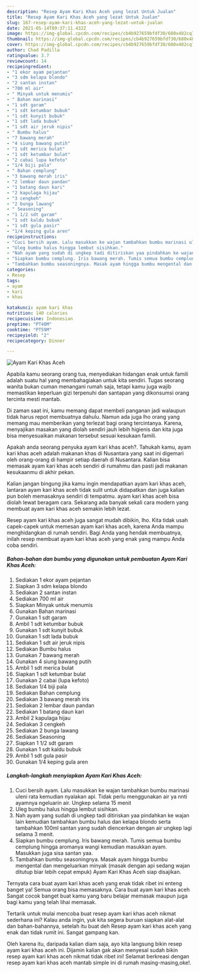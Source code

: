 ```yaml
---
description: "Resep Ayam Kari Khas Aceh yang lezat Untuk Jualan"
title: "Resep Ayam Kari Khas Aceh yang lezat Untuk Jualan"
slug: 167-resep-ayam-kari-khas-aceh-yang-lezat-untuk-jualan
date: 2021-05-14T09:37:11.432Z
image: https://img-global.cpcdn.com/recipes/cb4b927659bfdf30/680x482cq70/ayam-kari-khas-aceh-foto-resep-utama.jpg
thumbnail: https://img-global.cpcdn.com/recipes/cb4b927659bfdf30/680x482cq70/ayam-kari-khas-aceh-foto-resep-utama.jpg
cover: https://img-global.cpcdn.com/recipes/cb4b927659bfdf30/680x482cq70/ayam-kari-khas-aceh-foto-resep-utama.jpg
author: Chad Padilla
ratingvalue: 3.7
reviewcount: 14
recipeingredient:
- "1 ekor ayam pejantan"
- "3 sdm kelapa blondo"
- "2 santan instan"
- "700 ml air"
- " Minyak untuk menumis"
- " Bahan marinasi"
- "1 sdt garam"
- "1 sdt ketumbar bubuk"
- "1 sdt kunyit bubuk"
- "1 sdt lada bubuk"
- "1 sdt air jeruk nipis"
- " Bumbu halus"
- "7 bawang merah"
- "4 siung bawang putih"
- "1 sdt merica bulat"
- "1 sdt ketumbar bulat"
- "2 cabai lupa kefoto"
- "1/4 biji pala"
- " Bahan cemplung"
- "3 bawang merah iris"
- "2 lembar daun pandan"
- "1 batang daun kari"
- "2 kapulaga hijau"
- "3 cengkeh"
- "2 bunga lawang"
- " Seasoning"
- "1 1/2 sdt garam"
- "1 sdt kaldu bubuk"
- "1 sdt gula pasir"
- "1/4 keping gula aren"
recipeinstructions:
- "Cuci bersih ayam. Lalu masukkan ke wajan tambahkan bumbu marinasi uleni rata kemudian nyalakan api. Tidak perlu menggunakan air ya nnti ayamnya ngeluarin air. Ungkep selama 15 menit"
- "Uleg bumbu halus hingga lembut sisihkan."
- "Nah ayam yang sudah di ungkep tadi ditiriskan yaa pindahkan ke wajan lain kemudian tambahkan bumbu halus dan kelapa blondo serta tambahkan 100ml santan yang sudah diencerkan dengan air ungkep lagi selama 3 menit."
- "Siapkan bumbu cemplung. Iris bawang merah. Tumis semua bumbu cemplung hingga aromanya wangi kemudian masukkan ayam. Masukkan juga sisa santan yaa."
- "Tambahkan bumbu seasoningnya. Masak ayam hingga bumbu mengental dan mengeluarkan minyak (masak dengan api sedang wajan ditutup biar lebih cepat empuk) Ayam Kari Khas Aceh siap disajikan."
categories:
- Resep
tags:
- ayam
- kari
- khas

katakunci: ayam kari khas 
nutrition: 140 calories
recipecuisine: Indonesian
preptime: "PT40M"
cooktime: "PT59M"
recipeyield: "2"
recipecategory: Dinner

---
```



![Ayam Kari Khas Aceh](https://img-global.cpcdn.com/recipes/cb4b927659bfdf30/680x482cq70/ayam-kari-khas-aceh-foto-resep-utama.jpg)

Apabila kamu seorang orang tua, menyediakan hidangan enak untuk famili adalah suatu hal yang membahagiakan untuk kita sendiri. Tugas seorang  wanita bukan cuman menangani rumah saja, tetapi kamu juga wajib memastikan keperluan gizi terpenuhi dan santapan yang dikonsumsi orang tercinta mesti mantab.

Di zaman  saat ini, kamu memang dapat membeli panganan jadi walaupun tidak harus repot membuatnya dahulu. Namun ada juga lho orang yang memang mau memberikan yang terlezat bagi orang tercintanya. Karena, menyajikan masakan yang diolah sendiri jauh lebih higienis dan kita juga bisa menyesuaikan makanan tersebut sesuai kesukaan famili. 



Apakah anda seorang penyuka ayam kari khas aceh?. Tahukah kamu, ayam kari khas aceh adalah makanan khas di Nusantara yang saat ini digemari oleh orang-orang di hampir setiap daerah di Nusantara. Kalian bisa memasak ayam kari khas aceh sendiri di rumahmu dan pasti jadi makanan kesukaanmu di akhir pekan.

Kalian jangan bingung jika kamu ingin mendapatkan ayam kari khas aceh, lantaran ayam kari khas aceh tidak sulit untuk didapatkan dan juga kalian pun boleh memasaknya sendiri di tempatmu. ayam kari khas aceh bisa diolah lewat beragam cara. Sekarang ada banyak sekali cara modern yang membuat ayam kari khas aceh semakin lebih lezat.

Resep ayam kari khas aceh juga sangat mudah dibikin, lho. Kita tidak usah capek-capek untuk memesan ayam kari khas aceh, karena Anda mampu menghidangkan di rumah sendiri. Bagi Anda yang hendak membuatnya, inilah resep membuat ayam kari khas aceh yang enak yang mampu Anda coba sendiri.

<!--inarticleads1-->

##### Bahan-bahan dan bumbu yang digunakan untuk pembuatan Ayam Kari Khas Aceh:

1. Sediakan 1 ekor ayam pejantan
1. Siapkan 3 sdm kelapa blondo
1. Sediakan 2 santan instan
1. Sediakan 700 ml air
1. Siapkan  Minyak untuk menumis
1. Gunakan  Bahan marinasi
1. Gunakan 1 sdt garam
1. Ambil 1 sdt ketumbar bubuk
1. Gunakan 1 sdt kunyit bubuk
1. Gunakan 1 sdt lada bubuk
1. Sediakan 1 sdt air jeruk nipis
1. Sediakan  Bumbu halus
1. Gunakan 7 bawang merah
1. Gunakan 4 siung bawang putih
1. Ambil 1 sdt merica bulat
1. Siapkan 1 sdt ketumbar bulat
1. Gunakan 2 cabai (lupa kefoto)
1. Sediakan 1/4 biji pala
1. Sediakan  Bahan cemplung
1. Sediakan 3 bawang merah iris
1. Sediakan 2 lembar daun pandan
1. Sediakan 1 batang daun kari
1. Ambil 2 kapulaga hijau
1. Sediakan 3 cengkeh
1. Sediakan 2 bunga lawang
1. Sediakan  Seasoning
1. Siapkan 1 1/2 sdt garam
1. Gunakan 1 sdt kaldu bubuk
1. Ambil 1 sdt gula pasir
1. Gunakan 1/4 keping gula aren




<!--inarticleads2-->

##### Langkah-langkah menyiapkan Ayam Kari Khas Aceh:

1. Cuci bersih ayam. Lalu masukkan ke wajan tambahkan bumbu marinasi uleni rata kemudian nyalakan api. Tidak perlu menggunakan air ya nnti ayamnya ngeluarin air. Ungkep selama 15 menit
1. Uleg bumbu halus hingga lembut sisihkan.
1. Nah ayam yang sudah di ungkep tadi ditiriskan yaa pindahkan ke wajan lain kemudian tambahkan bumbu halus dan kelapa blondo serta tambahkan 100ml santan yang sudah diencerkan dengan air ungkep lagi selama 3 menit.
1. Siapkan bumbu cemplung. Iris bawang merah. Tumis semua bumbu cemplung hingga aromanya wangi kemudian masukkan ayam. Masukkan juga sisa santan yaa.
1. Tambahkan bumbu seasoningnya. Masak ayam hingga bumbu mengental dan mengeluarkan minyak (masak dengan api sedang wajan ditutup biar lebih cepat empuk) Ayam Kari Khas Aceh siap disajikan.




Ternyata cara buat ayam kari khas aceh yang enak tidak ribet ini enteng banget ya! Semua orang bisa memasaknya. Cara buat ayam kari khas aceh Sangat cocok banget buat kamu yang baru belajar memasak maupun juga bagi kamu yang telah lihai memasak.

Tertarik untuk mulai mencoba buat resep ayam kari khas aceh nikmat sederhana ini? Kalau anda ingin, yuk kita segera buruan siapkan alat-alat dan bahan-bahannya, setelah itu buat deh Resep ayam kari khas aceh yang enak dan tidak rumit ini. Sangat gampang kan. 

Oleh karena itu, daripada kalian diam saja, ayo kita langsung bikin resep ayam kari khas aceh ini. Dijamin kalian gak akan menyesal sudah bikin resep ayam kari khas aceh nikmat tidak ribet ini! Selamat berkreasi dengan resep ayam kari khas aceh mantab simple ini di rumah masing-masing,oke!.

